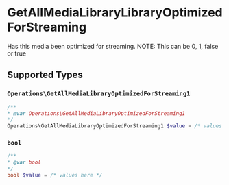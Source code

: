 # GetAllMediaLibraryLibraryOptimizedForStreaming

Has this media been optimized for streaming. NOTE: This can be 0, 1, false or true


## Supported Types

### `Operations\GetAllMediaLibraryOptimizedForStreaming1`

```php
/**
* @var Operations\GetAllMediaLibraryOptimizedForStreaming1
*/
Operations\GetAllMediaLibraryOptimizedForStreaming1 $value = /* values here */
```

### `bool`

```php
/**
* @var bool
*/
bool $value = /* values here */
```

